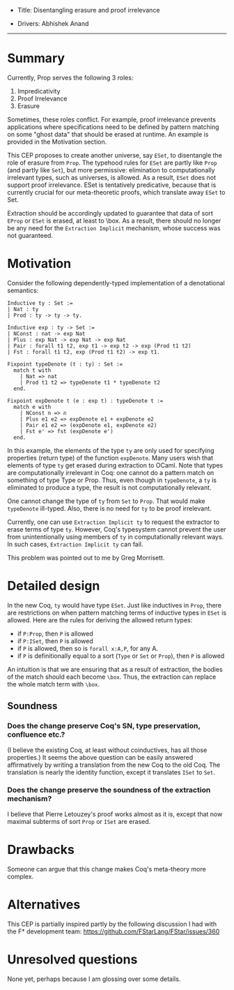 - Title: Disentangling erasure and proof irrelevance

- Drivers: Abhishek Anand

----

# Summary

Currently, Prop serves the following 3 roles:
1. Impredicativity
2. Proof Irrelevance
3. Erasure

Sometimes, these roles conflict. For example, proof irrelevance prevents applications where specifications need to be defined by pattern matching on some "ghost data" that should be erased at runtime. An example is provided in the Motivation section.

This CEP proposes to create another universe, say `ESet`, to disentangle the role of erasure from `Prop`.
The typehood rules for `ESet` are partly like `Prop` (and partly like `Set`), but more permissive: elimination to computationally irrelevant types, such as universes, is allowed.
As a result, `ESet` does not support proof irrelevance.
ESet is tentatively predicative, because that is currently crucial for our meta-theoretic proofs, which translate away `ESet` to Set.

Extraction should be accordingly updated to guarantee that data of sort `EProp` or `ESet` is erased, at least to \box.
As a result, there should no longer be any need for the `Extraction Implicit` mechanism, whose success was not guaranteed.

# Motivation

Consider the following dependently-typed implementation of a denotational semantics:
```
Inductive ty : Set :=
| Nat : ty
| Prod : ty -> ty -> ty.

Inductive exp : ty -> Set :=
| NConst : nat -> exp Nat
| Plus : exp Nat -> exp Nat -> exp Nat
| Pair : forall t1 t2, exp t1 -> exp t2 -> exp (Prod t1 t2)
| Fst : forall t1 t2, exp (Prod t1 t2) -> exp t1.

Fixpoint typeDenote (t : ty) : Set :=
  match t with
    | Nat => nat
    | Prod t1 t2 => typeDenote t1 * typeDenote t2
  end.

Fixpoint expDenote t (e : exp t) : typeDenote t :=
  match e with
    | NConst n => n
    | Plus e1 e2 => expDenote e1 + expDenote e2
    | Pair e1 e2 => (expDenote e1, expDenote e2)
    | Fst e' => fst (expDenote e')
  end.
 ```

In this example, the elements of the type `ty` are only used for specifying properties (return type) of the function `expDenote`.
Many users wish that elements of type `ty` get erased during extraction to OCaml.
Note that types are computationally irrelevant in Coq: one cannot do a pattern match on something of type Type or Prop.
Thus, even though in `typeDenote`, a `ty` is eliminated to produce a type, the result is not computationally relevant.

One cannot change the type of `ty` from `Set` to `Prop`. That would make `typeDenote` ill-typed.
Also, there is no need for `ty` to be proof irrelevant.

Currently, one can use `Extraction Implicit ty` to request the extractor to erase terms of type `ty`. However, Coq's typesystem cannot prevent the user from unintentionally using members of `ty` in computationally relevant ways. In such cases, `Extraction Implicit ty` can fail.

This problem was pointed out to me by Greg Morrisett.

# Detailed design

In the new Coq, `ty` would have type `ESet`. Just like inductives in `Prop`, there are restrictions on when pattern matching
terms of inductive types in `ESet` is allowed. 
Here are the rules for deriving the allowed return types:
- if `P:Prop`, then `P` is allowed
- if `P:ISet`, then `P` is allowed
- if `P` is allowed, then so is `forall x:A,P`, for any A.
- if `P` is definitionally equal to a sort (`Type` or `Set` or `Prop`), then `P` is allowed

An intuition is that we are ensuring that as a result of extraction, the bodies of the match should each become `\box`.
Thus, the extraction can replace the whole match term with `\box`.

## Soundness

### Does the change preserve Coq's SN, type preservation, confluence etc.?
(I believe the existing Coq, at least without coinductives, has all those properties.)
It seems the above question can be easily answered affirmatively by writing a translation from the new Coq 
to the old Coq. The translation is nearly the identity function, except it translates `ISet` to `Set`.

### Does the change preserve the soundness of the extraction mechanism?
I believe that Pierre Letouzey's proof works almost as it is, except that now maximal subterms of sort `Prop` or `ISet` are erased.

# Drawbacks

Someone can argue that this change makes Coq's meta-theory more complex.

# Alternatives

This CEP is partially inspired partly by the following discussion I had with the F* development team:
https://github.com/FStarLang/FStar/issues/360


# Unresolved questions

None yet, perhaps because I am glossing over some details.

